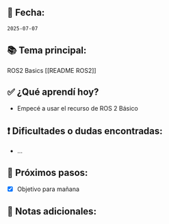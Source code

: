 ## 📅 Fecha:
`2025-07-07`

## 📚 Tema principal:
ROS2 Basics [[README ROS2]]

## ✅ ¿Qué aprendí hoy?
- Empecé a usar el recurso de ROS 2 Básico

## ❗ Dificultades o dudas encontradas:
- ...

## 🎯 Próximos pasos:
- [x] Objetivo para mañana

## 💬 Notas adicionales:
